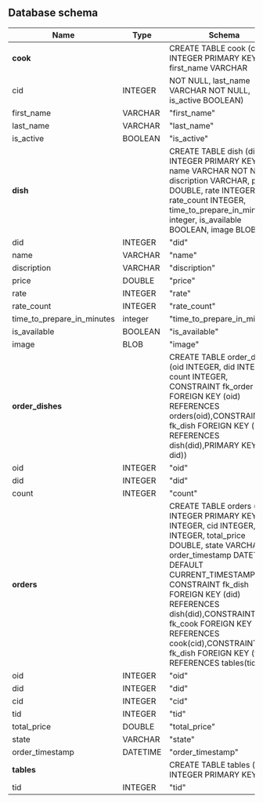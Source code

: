 ## Database schema

| Name                       | Type     | Schema                                                                                                                                                                                                                                                                                                                                                      |
|----------------------------|----------|-------------------------------------------------------------------------------------------------------------------------------------------------------------------------------------------------------------------------------------------------------------------------------------------------------------------------------------------------------------|
|          **cook**          |          | CREATE TABLE cook (cid INTEGER PRIMARY KEY, first_name VARCHAR                                                                                                                                                                                                                                                                                              |
| cid                        | INTEGER  | NOT NULL, last_name VARCHAR NOT NULL, is_active BOOLEAN)                                                                                                                                                                                                                                                                                                    |
| first_name                 | VARCHAR  | "first_name"                                                                                                                                                                                                                                                                                                                                                |
| last_name                  | VARCHAR  | "last_name"                                                                                                                                                                                                                                                                                                                                                 |
| is_active                  | BOOLEAN  | "is_active"                                                                                                                                                                                                                                                                                                                                                 |
|          **dish**          |          | CREATE TABLE dish (did INTEGER PRIMARY KEY, name VARCHAR NOT NULL, discription VARCHAR, price DOUBLE, rate INTEGER, rate_count INTEGER, time_to_prepare_in_minutes integer, is_available BOOLEAN, image BLOB)                                                                                                                                               |
| did                        | INTEGER  | "did"                                                                                                                                                                                                                                                                                                                                                       |
| name                       | VARCHAR  | "name"                                                                                                                                                                                                                                                                                                                                                      |
| discription                | VARCHAR  | "discription"                                                                                                                                                                                                                                                                                                                                               |
| price                      | DOUBLE   | "price"                                                                                                                                                                                                                                                                                                                                                     |
| rate                       | INTEGER  | "rate"                                                                                                                                                                                                                                                                                                                                                      |
| rate_count                 | INTEGER  | "rate_count"                                                                                                                                                                                                                                                                                                                                                |
| time_to_prepare_in_minutes | integer  | "time_to_prepare_in_minutes"                                                                                                                                                                                                                                                                                                                                |
| is_available               | BOOLEAN  | "is_available"                                                                                                                                                                                                                                                                                                                                              |
| image                      | BLOB     | "image"                                                                                                                                                                                                                                                                                                                                                     |
|      **order_dishes**      |          | CREATE TABLE order_dishes (oid INTEGER, did INTEGER, count INTEGER, CONSTRAINT fk_order FOREIGN KEY (oid) REFERENCES orders(oid),CONSTRAINT fk_dish FOREIGN KEY (did) REFERENCES dish(did),PRIMARY KEY (oid, did))                                                                                                                                                          |
| oid                        | INTEGER  | "oid"                                                                                                                                                                                                                                                                                                                                                       |
| did                        | INTEGER  | "did"                                                                                                                                                                                                                                                                                                                                                       |
| count                      | INTEGER  | "count"                                                                                                                                                                                                                                                                                                                                                       |
|          **orders**        |          | CREATE TABLE orders (oid INTEGER PRIMARY KEY,did INTEGER, cid INTEGER, tid INTEGER, total_price DOUBLE, state VARCHAR, order_timestamp DATETIME DEFAULT CURRENT_TIMESTAMP, CONSTRAINT fk_dish FOREIGN KEY (did) REFERENCES dish(did),CONSTRAINT fk_cook FOREIGN KEY (cid) REFERENCES cook(cid),CONSTRAINT fk_dish FOREIGN KEY (tid) REFERENCES tables(tid)) |
| oid                        | INTEGER  | "oid"                                                                                                                                                                                                                                                                                                                                                       |
| did                        | INTEGER  | "did"                                                                                                                                                                                                                                                                                                                                                       |
| cid                        | INTEGER  | "cid"                                                                                                                                                                                                                                                                                                                                                       |
| tid                        | INTEGER  | "tid"                                                                                                                                                                                                                                                                                                                                                       |
| total_price                | DOUBLE   | "total_price"                                                                                                                                                                                                                                                                                                                                               |
| state                      | VARCHAR  | "state"                                                                                                                                                                                                                                                                                                                                                     |
| order_timestamp            | DATETIME | "order_timestamp"                                                                                                                                                                                                                                                                                                                                           |
|          **tables**        |          | CREATE TABLE tables (tid INTEGER PRIMARY KEY)                                                                                                                                                                                                                                                                                                               |
| tid                        | INTEGER  | "tid"                                                                                                                                                                                                                                                                                                                                                       |                                                                                                                                                                                                                                                                                                                                  |